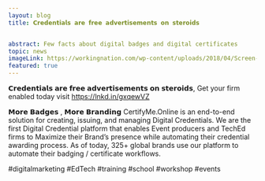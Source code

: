 ```yaml
---
layout: blog
title: 𝗖𝗿𝗲𝗱𝗲𝗻𝘁𝗶𝗮𝗹𝘀 𝗮𝗿𝗲 𝗳𝗿𝗲𝗲 𝗮𝗱𝘃𝗲𝗿𝘁𝗶𝘀𝗲𝗺𝗲𝗻𝘁𝘀 𝗼𝗻 𝘀𝘁𝗲𝗿𝗼𝗶𝗱𝘀


abstract: Few facts about digital badges and digital certificates
topic: news
imageLink: https://workingnation.com/wp-content/uploads/2018/04/Screen-Shot-2018-04-05-at-2.36.41-PM-696x565.png
featured: true
---
```

𝗖𝗿𝗲𝗱𝗲𝗻𝘁𝗶𝗮𝗹𝘀 𝗮𝗿𝗲 𝗳𝗿𝗲𝗲 𝗮𝗱𝘃𝗲𝗿𝘁𝗶𝘀𝗲𝗺𝗲𝗻𝘁𝘀 𝗼𝗻 𝘀𝘁𝗲𝗿𝗼𝗶𝗱𝘀, Get your firm enabled today visit https://lnkd.in/gxqewVZ

𝗠𝗼𝗿𝗲 𝗕𝗮𝗱𝗴𝗲𝘀 , 𝗠𝗼𝗿𝗲 𝗕𝗿𝗮𝗻𝗱𝗶𝗻𝗴
CertifyMe.Online is an end-to-end solution for creating, issuing, and managing Digital Credentials. We are the first Digital Credential platform that enables Event producers and TechEd firms to Maximize their Brand’s presence while automating their credential awarding process. As of today, 325+ global brands use our platform to automate their badging / certificate workflows.

#digitalmarketing #EdTech #training #school #workshop #events



